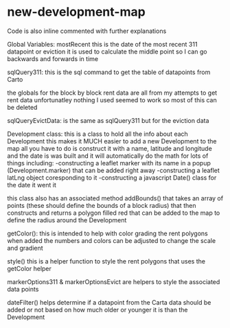 # new-development-map

Code is also inline commented with further explanations

Global Variables:
mostRecent this is the date of the most recent 311 datapoint or eviction it is used to calculate the middle point so I can go backwards and forwards in time

sqlQuery311: this is the sql command to get the table of datapoints from Carto

the globals for the block by block rent data are all from my attempts to get rent data
unfortunatley nothing I used seemed to work so most of this can be deleted

sqlQueryEvictData: is the same as sqlQuery311 but for the eviction data

Development class: this is a class to hold all the info about each Development
this makes it MUCH easier to add a new Development to the map all you have to do is construct it with
a name, latitude and longitude and the date is was built and it will automatically do the math for lots of things including:
 -constructing a leaflet marker with its name in a popup (Development.marker) that can be added right away
 -constructing a leaflet latLng object coresponding to it
 -constructing a javascript Date() class for the date it went it

 this class also has an associated method addBounds() that takes an array of points (these should define the bounds of a block radius)
 that then constructs and returns a polygon filled red that can be added to the map to define the radius around the Development

 getColor(): this is intended to help with color grading the rent polygons when added the numbers and colors can be adjusted to change the scale and gradient

 style() this is a helper function to style the rent polygons that uses the getColor helper

 markerOptions311 & markerOptionsEvict are helpers to style the associated data points

 dateFilter() helps determine if a datapoint from the Carta data should be added or not based on how much older or younger it is than the Development
